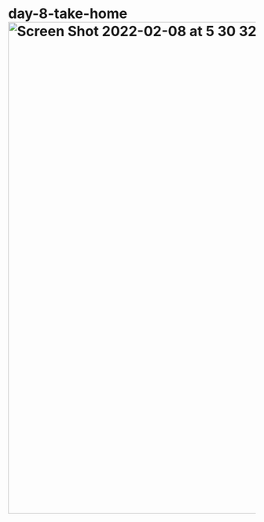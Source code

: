 # day-8-take-home<img width="1001" alt="Screen Shot 2022-02-08 at 5 30 32 PM" src="https://user-images.githubusercontent.com/25145605/153104591-4c66ecfc-cfd4-4343-88a9-a72d1c686071.png">
